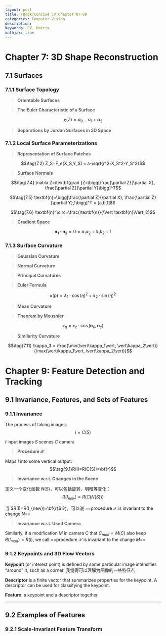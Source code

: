 ```yaml
---
layout: post
title: (Book)Concise CV:Chapter 07-09
categories: Computer-Vision
description:
keywords: CV, Matrix
mathjax: true
---
```


<style>
img {
	image-rendering:-moz-crisp-edges;
	image-rendering:-o-crisp-edges;
	image-rendering:-webkit-optimize-contrast;
	image-rendering: crisp-edges;
	-ms-interpolation-mode:nearest-neighbor;
}
</style>

# Chapter 7: 3D Shape Reconstruction
## 7.1 Surfaces
### 7.1.1 Surface Topology

> **Orientable Surfaces**


> **The Euler Characteristic of a Surface**

$$\tag{7.1} \chi(Z)=\alpha_0-\alpha_1+\alpha_2$$

> **Separations by Jordan Surfaces in 3D Space**


### 7.1.2  Local Surface Parameterizations

> **Representation of Surface Patches**

$$\tag{7.2} Z_S=F_e(X_S,Y_S) = a-\sqrt{r^2-X_S^2-Y_S^2}$$


> **Surface Normals**

$$\tag{7.4} \nabla Z=\textbf{grad }Z=\bigg[\frac{\partial Z}{\partial X}, \frac{\partial Z}{\partial Y}\bigg]^T$$

$$\tag{7.5} \textbf{n}=\bigg[\frac{\partial Z}{\partial X}, \frac{\partial Z}{\partial Y},1\bigg]^T = [a,b,1]$$

$$\tag{7.6} \textbf{n}^\circ=\frac{\textbf{n}}{\Vert \textbf{n}\Vert_2}$$


> **Gradient Space**

$$\tag{7.7} \mathbf{n_1}\cdot\mathbf{n_2}=0=a_1a_2+b_1b_2+1$$



### 7.1.3 Surface Curvature

> **Gaussian Curvature**

> **Normal Curvature**


> **Principal Curvatures**


> **Euler Formula**

$$\tag{7.9} \kappa(p)=\lambda_1\cdot\cos(\eta)^2+\lambda_2\cdot\sin(\eta)^2$$



> **Mean Curvature**

> **Theorem by Meusnier**

$$\tag{7.10} \kappa_\eta = \kappa_c\cdot\cos(\mathbf{n}_P,\mathbf{n}_c)$$


> **Similarity Curvature**

$$\tag{7.11} \kappa_3 = \frac{\min(\vert\kappa_1\vert, \vert\kappa_2\vert)}
{\max(\vert\kappa_1\vert, \vert\kappa_2\vert)}$$

# Chapter 9: Feature Detection and Tracking
## 9.1 Invariance, Features, and Sets of Features
### 9.1.1 Invariance
The process of taking images:
$$I=C(S)$$

$I$ input images
$S$ scenes
$C$ camera
> **Procedure $\mathscr{X}$**

Maps $I$ into some vertical output:
$$\tag{9.1}R(I)=R(C(S))=\bf{r}$$

> **Invariance w.r.t. Changes in the Scene**

定义一个变化函数 $N(S)$，可以包括旋转、明暗等变化：
$$\tag{9.2}R(I_{new})=R(C(N(S)))$$

当 $R(I)=R(I_{new})=\bf{r}$ 时，可以说 ==procedure $\mathscr{X}$ is invariant to the change $N$==

> **Invariance w.r.t. Used Camera**

Similarly, if a modification $M$ in camera $C$ that $C_{mod}=M(C)$ also keep $R(I_{mod})=R(I)$, we call ==procedure $\mathscr{X}$ is invariant to the change $M$==

### 9.1.2 Keypoints and 3D Flow Vectors
**Keypoint** (or interest point) is defined by some particular image intensities “around” it, such as a corner. 
我觉得可以理解为图像的一些特征点

**Descriptor** is a finite vector that summarizes properties for the keypoint. 
A descriptor can be used for classifying the keypoint. 

**Feature**: a keypoint and a descriptor together

---
## 9.2  Examples of Features
### 9.2.1 Scale-Invariant Feature Transform